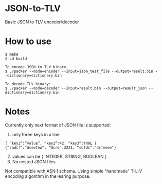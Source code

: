 # JSON-to-TLV
Basic JSON to TLV encoder/decoder

# How to use
```
$ make
$ cd build

To encode JSON to TLV binary
$ ./packer --mode=encoder --input=json_test_file --output=result.bin --dictionary=dictionary.bin

To decode TLV binary:
$ ./packer --mode=decoder --input=result.bin --output=result_json --dictionary=dictionary.bin

```
# Notes
Currently only next format of JSON file is supported:
1. only three keys in a line
``` 
{ “key1”:“value”, “key2”:42, “key3”:TRUE }
{“sadsf”:”dsewtew”, “dsre”:3221, “sdfds”:”dsfewew”}
```
2. values can be { INTEGER, STRING, BOOLEAN }
3. No nested JSON files

Not compatible with ASN.1 schema. Using simple "handmade" T-L-V encoding algorithm in the learing purpose.
